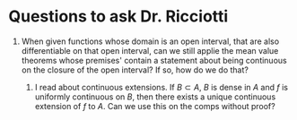 # Questions to ask Dr. Ricciotti

1. When given functions whose domain is an open interval, that are also differentiable on that open interval, can we still applie the mean value theorems whose premises' contain a statement about being continuous on the closure of the open interval? If so, how do we do that? 
   
   1. I read about continuous extensions. If $B\subset A$, $B$ is dense in $A$ and $f$ is uniformly continuous on $B$, then there exists a unique continuous extension of $f$ to $A$. Can we use this on the comps without proof?
